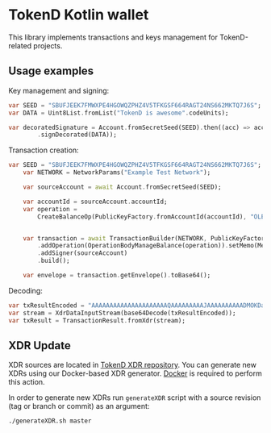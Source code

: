 # TokenD Kotlin wallet

This library implements transactions and keys management for TokenD-related projects.

## Usage examples

Key management and signing:

```dart
var SEED = "SBUFJEEK7FMWXPE4HGOWQZPHZ4V5TFKGSF664RAGT24NS662MKTQ7J6S";
var DATA = Uint8List.fromList("TokenD is awesome".codeUnits);

var decoratedSignature = Account.fromSecretSeed(SEED).then((acc) => acc
        .signDecorated(DATA));
```

Transaction creation:

```dart
var SEED = "SBUFJEEK7FMWXPE4HGOWQZPHZ4V5TFKGSF664RAGT24NS662MKTQ7J6S";
    var NETWORK = NetworkParams("Example Test Network");

    var sourceAccount = await Account.fromSecretSeed(SEED);

    var accountId = sourceAccount.accountId;
    var operation =
        CreateBalanceOp(PublicKeyFactory.fromAccountId(accountId), "OLE");


    var transaction = await TransactionBuilder(NETWORK, PublicKeyFactory.fromAccountId(accountId))
        .addOperation(OperationBodyManageBalance(operation)).setMemo(MemoMemoText("TokenD is awesome"))
        .addSigner(sourceAccount)
        .build();

    var envelope = transaction.getEnvelope().toBase64();
```

Decoding:
```dart
var txResultEncoded = "AAAAAAAAAAAAAAAAAAAAAQAAAAAAAAAJAAAAAAAAAADMOKDasWPzpJIqN9sWipdvcjEZRTnGBvUezXbEd6rKMAAAAAAAAAAA";
var stream = XdrDataInputStream(base64Decode(txResultEncoded));
var txResult = TransactionResult.fromXdr(stream);
```

## XDR Update
XDR sources are located in [TokenD XDR repository](https://github.com/tokend/xdr/).
You can generate new XDRs using our Docker-based XDR generator.
[Docker](https://www.docker.com/) is required to perform this action.

In order to generate new XDRs run `generateXDR` script with a source revision (tag or branch or commit) as an argument:

```bash
./generateXDR.sh master
```

